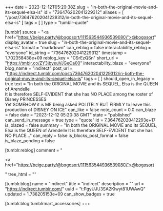 +++
date = 2023-12-12T05:20:38Z
slug = "in-both-the-original-movie-and-its-sequel-elsa-is"
id = "736476202041229312"
aliases = [ "/post/736476202041229312/in-both-the-original-movie-and-its-sequel-elsa-is" ]
tags = [ ]
type = "tumblr-quote"

[tumblr]
source = "<a href=\"https://beige.party/@bogosort/111563544936539080\">@bogosort</a>"
display_avatar = true
slug = "in-both-the-original-movie-and-its-sequel-elsa-is"
format = "markdown"
can_reblog = false
interactability_reblog = "everyone"
id_string = "736476202041229312"
timestamp = 1.702358438e+09
reblog_key = "CSrEzQSn"
short_url = "https://tmblr.co/ZY3jbyeuVJGeCa00"
interactability_blaze = "everyone"
blog_name = "indirect"
post_url = "https://indirect.tumblr.com/post/736476202041229312/in-both-the-original-movie-and-its-sequel-elsa-is"
tags = [ ]
should_open_in_legacy = true
text = "In both the ORIGINAL MOVIE and its SEQUEL, Elsa is the QUEEN of Arendelle<br/>It is therefore SELF-EVIDENT that she has NO PLACE among the roster of Disney PRINCESSES<br/>Yet SOMEHOW it is ME being asked POLITELY BUT FIRMLY to leave this production of DISNEY ON ICE"
can_like = false
note_count = 0.0
can_blaze = false
date = "2023-12-12 05:20:38 GMT"
state = "published"
can_send_in_message = true
type = "quote"
id = 7.364762020412293e+17
is_blazed = false
summary = "In both the ORIGINAL MOVIE and its SEQUEL, Elsa is the QUEEN of Arendelle It is therefore SELF-EVIDENT that she has NO PLACE..."
can_reply = false
is_blocks_post_format = false
is_blaze_pending = false

[tumblr.reblog]
comment = "<p><a href=\"https://beige.party/@bogosort/111563544936539080\">@bogosort</a></p>"
tree_html = ""

[tumblr.blog]
name = "indirect"
title = "indirect"
description = ""
url = "https://indirect.tumblr.com/"
uuid = "t:PgyUJU3SA2Klwyt81UWAwQ"
updated = 1.738205153e+09
can_show_badges = true

[tumblr.blog.tumblrmart_accessories]
+++
